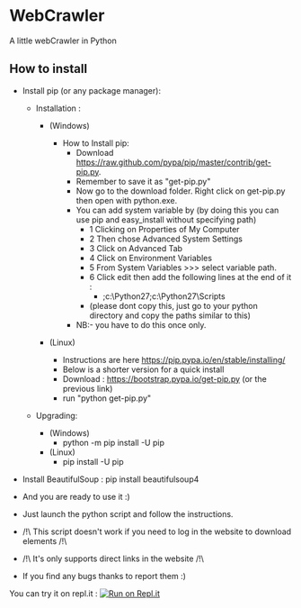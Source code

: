 # WebCrawler
A little webCrawler in Python


## How to install

* Install pip (or any package manager): 
    * Installation :
		* (Windows)
			* How to Install pip:
				* Download https://raw.github.com/pypa/pip/master/contrib/get-pip.py.
				* Remember to save it as "get-pip.py"
				* Now go to the download folder. Right click on get-pip.py then open with python.exe.
				* You can add system variable by
				(by doing this you can use pip and easy_install without specifying path)
					* 1 Clicking on Properties of My Computer
					* 2 Then chose Advanced System Settings
					* 3 Click on Advanced Tab
					* 4 Click on Environment Variables
					* 5 From System Variables >>> select variable path.
					* 6 Click edit then add the following lines at the end of it :
						* ;c:\Python27;c:\Python27\Scripts
					* (please dont copy this, just go to your python directory and copy the paths similar to this)
			   * NB:- you have to do this once only.
		   
		* (Linux)
			* Instructions are here https://pip.pypa.io/en/stable/installing/
			* Below is a shorter version for a quick install
			* Download : https://bootstrap.pypa.io/get-pip.py (or the previous link)
			* run "python get-pip.py" 
			
		
	* Upgrading:
		* (Windows)
			* python -m pip install -U pip
		* (Linux)
			* pip install -U pip
		
	
* Install BeautifulSoup :
	    pip install beautifulsoup4

* And you are ready to use it :)

* Just launch the python script and follow the instructions.

* /!\ This script doesn't work if you need to log in the website to download elements /!\
* /!\ It's only supports direct links in the website /!\

* If you find any bugs thanks to report them :)

You can try it on repl.it : [![Run on Repl.it](https://repl.it/badge/github/Vahen/WebCrawler)](https://repl.it/github/Vahen/WebCrawler)
